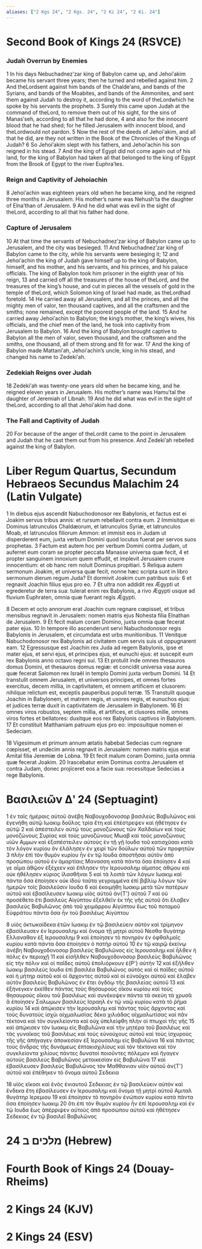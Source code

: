 ```yaml
---
aliases: ["2 Kgs 24", "2 Kgs. 24", "2 Ki 24", "2 Ki. 24"]
---
```



# Second Book of Kings 24 (RSVCE)

### Judah Overrun by Enemies
1 In his days Nebuchadnezʹzar king of Babylon came up, and Jehoiʹakim became his servant three years; then he turned and rebelled against him.
2 And theLordsent against him bands of the Chaldeʹans, and bands of the Syrians, and bands of the Moabites, and bands of the Ammonites, and sent them against Judah to destroy it, according to the word of theLordwhich he spoke by his servants the prophets.
3 Surely this came upon Judah at the command of theLord, to remove them out of his sight, for the sins of Manasʹseh, according to all that he had done,
4 and also for the innocent blood that he had shed; for he filled Jerusalem with innocent blood, and theLordwould not pardon.
5 Now the rest of the deeds of Jehoiʹakim, and all that he did, are they not written in the Book of the Chronicles of the Kings of Judah?
6 So Jehoiʹakim slept with his fathers, and Jehoiʹachin his son reigned in his stead.
7 And the king of Egypt did not come again out of his land, for the king of Babylon had taken all that belonged to the king of Egypt from the Brook of Egypt to the river Euphraʹtes.
### Reign and Captivity of Jehoiachin
8 Jehoiʹachin was eighteen years old when he became king, and he reigned three months in Jerusalem. His mother’s name was Nehushʹta the daughter of Elnaʹthan of Jerusalem.
9 And he did what was evil in the sight of theLord, according to all that his father had done.
### Capture of Jerusalem
10 At that time the servants of Nebuchadnezʹzar king of Babylon came up to Jerusalem, and the city was besieged.
11 And Nebuchadnezʹzar king of Babylon came to the city, while his servants were besieging it;
12 and Jehoiʹachin the king of Judah gave himself up to the king of Babylon, himself, and his mother, and his servants, and his princes, and his palace officials. The king of Babylon took him prisoner in the eighth year of his reign,
13 and carried off all the treasures of the house of theLord, and the treasures of the king’s house, and cut in pieces all the vessels of gold in the temple of theLord, which Solomon king of Israel had made, as theLordhad foretold.
14 He carried away all Jerusalem, and all the princes, and all the mighty men of valor, ten thousand captives, and all the craftsmen and the smiths; none remained, except the poorest people of the land.
15 And he carried away Jehoiʹachin to Babylon; the king’s mother, the king’s wives, his officials, and the chief men of the land, he took into captivity from Jerusalem to Babylon.
16 And the king of Babylon brought captive to Babylon all the men of valor, seven thousand, and the craftsmen and the smiths, one thousand, all of them strong and fit for war.
17 And the king of Babylon made Mattaniʹah, Jehoiʹachin’s uncle, king in his stead, and changed his name to Zedekiʹah.
### Zedekiah Reigns over Judah
18 Zedekiʹah was twenty-one years old when he became king, and he reigned eleven years in Jerusalem. His mother’s name was Hamuʹtal the daughter of Jeremiah of Libnah.
19 And he did what was evil in the sight of theLord, according to all that Jehoiʹakim had done.
### The Fall and Captivity of Judah
20 For because of the anger of theLordit came to the point in Jerusalem and Judah that he cast them out from his presence. And Zedekiʹah rebelled against the king of Babylon.


# Liber Regum Quartus, Secundum Hebraeos Secundus Malachim 24 (Latin Vulgate)

1 In diebus ejus ascendit Nabuchodonosor rex Babylonis, et factus est ei Joakim servus tribus annis: et rursum rebellavit contra eum.
2 Immisitque ei Dominus latrunculos Chaldæorum, et latrunculos Syriæ, et latrunculos Moab, et latrunculos filiorum Ammon: et immisit eos in Judam ut disperderent eum, juxta verbum Domini quod locutus fuerat per servos suos prophetas.
3 Factum est autem hoc per verbum Domini contra Judam, ut auferret eum coram se propter peccata Manasse universa quæ fecit,
4 et propter sanguinem innoxium quem effudit, et implevit Jerusalem cruore innocentium: et ob hanc rem noluit Dominus propitiari.
5 Reliqua autem sermonum Joakim, et universa quæ fecit, nonne hæc scripta sunt in libro sermonum dierum regum Juda? Et dormivit Joakim cum patribus suis:
6 et regnavit Joachin filius ejus pro eo.
7 Et ultra non addidit rex Ægypti ut egrederetur de terra sua: tulerat enim rex Babylonis, a rivo Ægypti usque ad fluvium Euphraten, omnia quæ fuerant regis Ægypti.

8 Decem et octo annorum erat Joachin cum regnare cœpisset, et tribus mensibus regnavit in Jerusalem: nomen matris ejus Nohesta filia Elnathan de Jerusalem.
9 Et fecit malum coram Domino, juxta omnia quæ fecerat pater ejus.
10 In tempore illo ascenderunt servi Nabuchodonosor regis Babylonis in Jerusalem, et circumdata est urbs munitionibus.
11 Venitque Nabuchodonosor rex Babylonis ad civitatem cum servis suis ut oppugnarent eam.
12 Egressusque est Joachin rex Juda ad regem Babylonis, ipse et mater ejus, et servi ejus, et principes ejus, et eunuchi ejus: et suscepit eum rex Babylonis anno octavo regni sui.
13 Et protulit inde omnes thesauros domus Domini, et thesauros domus regiæ: et concidit universa vasa aurea quæ fecerat Salomon rex Israël in templo Domini juxta verbum Domini.
14 Et transtulit omnem Jerusalem, et universos principes, et omnes fortes exercitus, decem millia, in captivitatem, et omnem artificem et clusorem: nihilque relictum est, exceptis pauperibus populi terræ.
15 Transtulit quoque Joachin in Babylonem, et matrem regis, et uxores regis, et eunuchos ejus: et judices terræ duxit in captivitatem de Jerusalem in Babylonem.
16 Et omnes viros robustos, septem millia, et artifices, et clusores mille, omnes viros fortes et bellatores: duxitque eos rex Babylonis captivos in Babylonem.
17 Et constituit Matthaniam patruum ejus pro eo: imposuitque nomen ei Sedeciam.

18 Vigesimum et primum annum ætatis habebat Sedecias cum regnare cœpisset, et undecim annis regnavit in Jerusalem: nomen matris ejus erat Amital filia Jeremiæ de Lobna.
19 Et fecit malum coram Domino, juxta omnia quæ fecerat Joakim.
20 Irascebatur enim Dominus contra Jerusalem et contra Judam, donec projiceret eos a facie sua: recessitque Sedecias a rege Babylonis.


# Βασιλειῶν Δʹ 24 (Septuagint)

1 ἐν ταῖς ἡμέραις αὐτοῦ ἀνέβη Ναβουχοδονοσορ βασιλεὺς Βαβυλῶνος καὶ ἐγενήθη αὐτῷ Ιωακιμ δοῦλος τρία ἔτη καὶ ἐπέστρεψεν καὶ ἠθέτησεν ἐν αὐτῷ
2 καὶ ἀπέστειλεν αὐτῷ τοὺς μονοζώνους τῶν Χαλδαίων καὶ τοὺς μονοζώνους Συρίας καὶ τοὺς μονοζώνους Μωαβ καὶ τοὺς μονοζώνους υἱῶν Αμμων καὶ ἐξαπέστειλεν αὐτοὺς ἐν τῇ γῇ Ιουδα τοῦ κατισχῦσαι κατὰ τὸν λόγον κυρίου ὃν ἐλάλησεν ἐν χειρὶ τῶν δούλων αὐτοῦ τῶν προφητῶν
3 πλὴν ἐπὶ τὸν θυμὸν κυρίου ἦν ἐν τῷ Ιουδα ἀποστῆσαι αὐτὸν ἀπὸ προσώπου αὐτοῦ ἐν ἁμαρτίαις Μανασση κατὰ πάντα ὅσα ἐποίησεν
4 καί γε αἷμα ἀθῷον ἐξέχεεν καὶ ἔπλησεν τὴν Ιερουσαλημ αἵματος ἀθῴου καὶ οὐκ ἠθέλησεν κύριος ἱλασθῆναι
5 καὶ τὰ λοιπὰ τῶν λόγων Ιωακιμ καὶ πάντα ὅσα ἐποίησεν οὐκ ἰδοὺ ταῦτα γεγραμμένα ἐπὶ βιβλίῳ λόγων τῶν ἡμερῶν τοῖς βασιλεῦσιν Ιουδα
6 καὶ ἐκοιμήθη Ιωακιμ μετὰ τῶν πατέρων αὐτοῦ καὶ ἐβασίλευσεν Ιωακιμ υἱὸς αὐτοῦ ἀν{T'} αὐτοῦ
7 καὶ οὐ προσέθετο ἔτι βασιλεὺς Αἰγύπτου ἐξελθεῖν ἐκ τῆς γῆς αὐτοῦ ὅτι ἔλαβεν βασιλεὺς Βαβυλῶνος ἀπὸ τοῦ χειμάρρου Αἰγύπτου ἕως τοῦ ποταμοῦ Εὐφράτου πάντα ὅσα ἦν τοῦ βασιλέως Αἰγύπτου

8 υἱὸς ὀκτωκαίδεκα ἐτῶν Ιωακιμ ἐν τῷ βασιλεύειν αὐτὸν καὶ τρίμηνον ἐβασίλευσεν ἐν Ιερουσαλημ καὶ ὄνομα τῇ μητρὶ αὐτοῦ Νεσθα θυγάτηρ Ελλαναθαν ἐξ Ιερουσαλημ
9 καὶ ἐποίησεν τὸ πονηρὸν ἐν ὀφθαλμοῖς κυρίου κατὰ πάντα ὅσα ἐποίησεν ὁ πατὴρ αὐτοῦ
10 ἐν τῷ καιρῷ ἐκείνῳ ἀνέβη Ναβουχοδονοσορ βασιλεὺς Βαβυλῶνος εἰς Ιερουσαλημ καὶ ἦλθεν ἡ πόλις ἐν περιοχῇ
11 καὶ εἰσῆλθεν Ναβουχοδονοσορ βασιλεὺς Βαβυλῶνος εἰς τὴν πόλιν καὶ οἱ παῖδες αὐτοῦ ἐπολιόρκουν ἐ{P'} αὐτήν
12 καὶ ἐξῆλθεν Ιωακιμ βασιλεὺς Ιουδα ἐπὶ βασιλέα Βαβυλῶνος αὐτὸς καὶ οἱ παῖδες αὐτοῦ καὶ ἡ μήτηρ αὐτοῦ καὶ οἱ ἄρχοντες αὐτοῦ καὶ οἱ εὐνοῦχοι αὐτοῦ καὶ ἔλαβεν αὐτὸν βασιλεὺς Βαβυλῶνος ἐν ἔτει ὀγδόῳ τῆς βασιλείας αὐτοῦ
13 καὶ ἐξήνεγκεν ἐκεῖθεν πάντας τοὺς θησαυροὺς οἴκου κυρίου καὶ τοὺς θησαυροὺς οἴκου τοῦ βασιλέως καὶ συνέκοψεν πάντα τὰ σκεύη τὰ χρυσᾶ ἃ ἐποίησεν Σαλωμων βασιλεὺς Ισραηλ ἐν τῷ ναῷ κυρίου κατὰ τὸ ῥῆμα κυρίου
14 καὶ ἀπῴκισεν τὴν Ιερουσαλημ καὶ πάντας τοὺς ἄρχοντας καὶ τοὺς δυνατοὺς ἰσχύι αἰχμαλωσίας δέκα χιλιάδας αἰχμαλωτίσας καὶ πᾶν τέκτονα καὶ τὸν συγκλείοντα καὶ οὐχ ὑπελείφθη πλὴν οἱ πτωχοὶ τῆς γῆς
15 καὶ ἀπῴκισεν τὸν Ιωακιμ εἰς Βαβυλῶνα καὶ τὴν μητέρα τοῦ βασιλέως καὶ τὰς γυναῖκας τοῦ βασιλέως καὶ τοὺς εὐνούχους αὐτοῦ καὶ τοὺς ἰσχυροὺς τῆς γῆς ἀπήγαγεν ἀποικεσίαν ἐξ Ιερουσαλημ εἰς Βαβυλῶνα
16 καὶ πάντας τοὺς ἄνδρας τῆς δυνάμεως ἑπτακισχιλίους καὶ τὸν τέκτονα καὶ τὸν συγκλείοντα χιλίους πάντες δυνατοὶ ποιοῦντες πόλεμον καὶ ἤγαγεν αὐτοὺς βασιλεὺς Βαβυλῶνος μετοικεσίαν εἰς Βαβυλῶνα
17 καὶ ἐβασίλευσεν βασιλεὺς Βαβυλῶνος τὸν Μαθθανιαν υἱὸν αὐτοῦ ἀν{T'} αὐτοῦ καὶ ἐπέθηκεν τὸ ὄνομα αὐτοῦ Σεδεκια

18 υἱὸς εἴκοσι καὶ ἑνὸς ἐνιαυτοῦ Σεδεκιας ἐν τῷ βασιλεύειν αὐτὸν καὶ ἕνδεκα ἔτη ἐβασίλευσεν ἐν Ιερουσαλημ καὶ ὄνομα τῇ μητρὶ αὐτοῦ Αμιταλ θυγάτηρ Ιερεμιου
19 καὶ ἐποίησεν τὸ πονηρὸν ἐνώπιον κυρίου κατὰ πάντα ὅσα ἐποίησεν Ιωακιμ
20 ὅτι ἐπὶ τὸν θυμὸν κυρίου ἦν ἐπὶ Ιερουσαλημ καὶ ἐν τῷ Ιουδα ἕως ἀπέρριψεν αὐτοὺς ἀπὸ προσώπου αὐτοῦ καὶ ἠθέτησεν Σεδεκιας ἐν τῷ βασιλεῖ Βαβυλῶνος


# 24 מלכים ב (Hebrew)


# Fourth Book of Kings 24 (Douay-Rheims)


# 2 Kings 24 (KJV)


# 2 Kings 24 (ESV)

